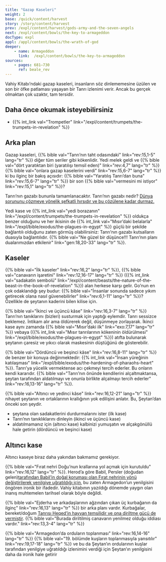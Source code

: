 ```yaml
---
title: "Gazap Kaseleri"
weight: 2
base: /quick/content/harvest
story: /story/content/harvest
prev: /expl/content/harvest/gods-army-and-the-seven-angels
next: /expl/content/bowls/the-key-to-armageddon
docType: expl
appl: /appl/content/bowls/the-wrath-of-god
deeper:
    - name: Armageddon
      link:  /expl/content/bowls/the-key-to-armageddon
sources: 
    - pages: 681–730
      ref: beale_rev
---
```


Vahiy Kitabı’ndaki gazap kaseleri, insanların söz dinlememesine üzülen ve son bir öfke patlaması yaşayan bir Tanrı izlenimi verir. Ancak bu gerçek olmaktan çok uzaktır, tam tersidir.

## Daha önce okumak isteyebilirsiniz

<a name="6e57"></a>
- {{% int_link val="Trompetler" link="/expl/content/trumpets/the-trumpets-in-revelation" %}}

## Arka plan

<a name="08a9"></a>
Gazap kaseleri, {{% bible val="Tanrı’nın taht odasındaki" link="rev:15,1-5" lang="tr" %}} diğer tüm seriler gibi kökenlidir. Yedi melek geldi ve {{% bible val="dört yaratıktan biri (yaratılışı temsil eden)" link="rev:4,7" lang="tr" %}} {{% bible val="onlara gazap kaselerini verdi" link="rev:15,6-7" lang="tr" %}} ki bu ilginç bir bakış açısıdır: {{% bible val="Yaratılış Tanrı’dan buna" link="rev:15,6-7" lang="tr" %}} bir son {{% bible val="vermesini mi istiyor" link="rev:15,1" lang="tr" %}}?

Tanrı’nın gazabı bununla tamamlanacaktır. Tanrı’nın gazabı nedir? [Dünya sorununu çözmeye yönelik şefkatli hırsıdır ve bu çözülene kadar durmaz.](https://moodyaudio.com/products/good-and-beautiful-god-part-6)

Yedi kase ve {{% int_link val="yedi borazanın" link="/expl/content/trumpets/the-trumpets-in-revelation" %}} oldukça benzer olduğunu ve her ikisinin de {{% int_link val="Mısır’daki belalarla" link="/expl/bible/exodus/the-plagues-in-egypt" %}} güçlü bir şekilde bağlantılı olduğunu zaten görmüş olabilirsiniz: Tanrı’nın gazabı kutsalların duasıyla bağlantılıdır. {{% bible val="Ne güzel bir düşünce!!! Tanrı’nın planı dualarımızdan etkilenir" link="gen:18,20-33" lang="tr" %}}.

## Kaseler

<a name="557c"></a>
{{% bible val="İlk kaseler" link="rev:16,2" lang="tr" %}}, {{% bible val="canavarın işaretini" link="rev:12,16-17" lang="tr" %}} ({{% int_link val="sadakatin sembolü" link="/expl/content/beasts/the-nature-of-the-beast-in-the-book-of-revelation" %}}) alan herkese karşı gelir. Go’nun en çok odaklandığı şey budur: {{% bible val="İnsanlar sonunda sadece yıkım getirecek olana nasıl güvenebilirler" link="rev:6,1-11" lang="tr" %}}? Özellikle de şeytanın kaderini bilen kilise için.

{{% bible val="İkinci ve üçüncü kâse" link="rev:16,3-7" lang="tr" %}} Tanrı’nın tanıklarını (bizleri) susturmak için yaptığı eylemdir. Tanrı sessizce beklemez. İntikam alır ama öldürerek değil, düşünmeye zorlayarak. İkinci kase aynı zamanda {{% bible val="Mısır’daki ilk" link="exo:7,17" lang="tr" %}} vebaya ({{% int_link val="Mısır tanrılarının kökeninin öldürülmesi" link="/expl/bible/exodus/the-plagues-in-egypt" %}}) atıfta bulunarak şeytanın çaresiz ve yıkıcı olarak maskesinin düştüğünü de gösterebilir.

{{% bible val="Dördüncü ve beşinci kâse" link="rev:16,8-11" lang="tr" %}} de benzer bir konuya değinmektedir: {{% int_link val="İnsan yüreğinin katılaşması" link="/expl/bible/exodus/the-hardening-of-pharaohs-heart" %}}. Tanrı’ya yücelik vermektense acı çekmeyi tercih ederler. Bu onların kendi kararıdır. {{% bible val="Tanrı’nın önünde kendilerini alçaltmaktansa, şeytan tarafından aldatılmayı ve onunla birlikte alçalmayı tercih ederler" link="rev:16,13-16" lang="tr" %}}.

{{% bible val="Altıncı ve yedinci kâse" link="rev:16,12-21" lang="tr" %}} nihayet şeytanın ve ortaklarının krallığının yok edilişini anlatır. Bu, Şeytan’dan önceki son şeydir.

- şeytana olan sadakatlerini durdurmalarını ister (ilk kase)
- Tanrı’nın tanıklıklarını dinleyin (ikinci ve üçüncü kase)
- aldatılmamanız için (altıncı kase) kalbinizi yumuşatın ve alçakgönüllü hale getirin (dördüncü ve beşinci kase)

## Altıncı kase

<a name="33de"></a>
Altıncı kaseye biraz daha yakından bakmamız gerekiyor.

{{% bible val="Fırat nehri Doğu’nun krallarına yol açmak için kurutuldu" link="rev:16,12" lang="tr" %}}. Herod’a göre Babil, Persler (doğudan gelen)[tarafından Babil’in doğal koruması olan Fırat nehrinin yönü değiştirilerek yenilgiye uğratıldığı için](https://en.wikipedia.org/wiki/Fall_of_Babylon#Historiography), bu zaten Armagedon’un yenilgisini öngören ironik bir ifadedir. Vahiy kitabının yazıldığı dönemde yaygın olan inanış muhtemelen tarihsel olarak böyle değildi.

{{% bible val="Ejderha ve arkadaşlarının ağzından çıkan üç kurbağanın da ilginç" link="rev:16,13" lang="tr" %}} bir arka planı vardır. Kurbağalar, bereket/doğum [Tanrısı Heqed’in hayvan temsilidir ve ona diriltme gücü de vermiştir](https://en.wikipedia.org/wiki/Heqet). {{% bible val="Burada diriltilmiş canavarın yenilmez olduğu iddiası vardır." link="rev:13,3-4" lang="tr" %}}

{{% bible val="Armagedon’da orduların toplanması" link="rev:16,14-16" lang="tr" %}} {{% bible val="19. bölümde kuşların toplanmasıyla yansıtılır" link="rev:19,17-18" lang="tr" %}} ve bu da Şeytan’ın ordularının kuşlar tarafından yenilgiye uğratıldığı izlenimini verdiği için Şeytan’ın yenilgisini daha da ironik hale getirir
